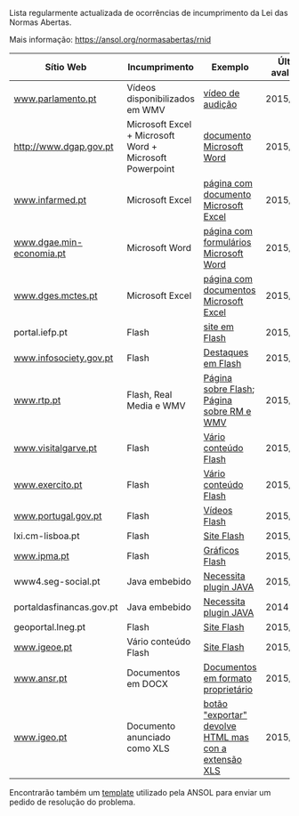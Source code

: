 Lista regularmente actualizada de ocorrências de incumprimento da Lei das Normas Abertas.

Mais informação: https://ansol.org/normasabertas/rnid

| Sítio Web | Incumprimento | Exemplo | Última avaliação | Pedido de Resolução |
|---|---|---|---|---|
| www.parlamento.pt | Vídeos disponibilizados em WMV | [vídeo de audição](http://media.parlamento.pt/videos-canal/XII/SL4/02_com/01_cacdlg/20141219cacdlg_gt_dadc2.wmv) | 2015/03/22 | 2015/03/25 |
| http://www.dgap.gov.pt | Microsoft Excel + Microsoft Word + Microsoft Powerpoint | [documento Microsoft Word](http://www.dgaep.gov.pt/upload/Emprego_publico/Mod_Cont_Trab2014/CONTRATO_TEMPO_INDETERMINADO.docx) | 2015/03/22 | 2015/03/25 |
| www.infarmed.pt | Microsoft Excel | [página com documento Microsoft Excel](http://www.infarmed.pt/pt/licenciamento_inspeccao/dims/index.html) | 2015/03/22 | 2015/03/25 |
| www.dgae.min-economia.pt | Microsoft Word | [página com formulários Microsoft Word](http://www.dgae.min-economia.pt/pagina.aspx?f=1&lws=1&mcna=0&lnc=AAAAAAAAAAAAAAAAAAAAAAAA&parceiroid=0&codigoms=0&codigono=80958335AAAAAAAAAAAAAAAA) | 2015/03/22 | 2015/03/25 |
| www.dges.mctes.pt | Microsoft Excel | [página com documentos Microsoft Excel](http://www.dges.mctes.pt/DGES/pt/Estudantes/Rede/Ensino%20Superior/Estabelecimentos/Rede%20P%C3%BAblica/) | 2015/03/22 | 2015/03/25 |
| portal.iefp.pt | Flash | [site em Flash](http://portal.iefp.pt/cdrom/introducao.html) | 2015/03/23 |
| www.infosociety.gov.pt | Flash | [Destaques em Flash](http://www.infosociety.gov.pt/) | 2015/03/23 |
| www.rtp.pt | Flash, Real Media e WMV | [Página sobre Flash](http://www.rtp.pt/wportal/utilizacao/flashplayer.php); [Página sobre RM e WMV](http://www.rtp.pt/wportal/utilizacao/real_wm_player.htm) | 2015/03/23 |
| www.visitalgarve.pt | Flash | [Vário conteúdo Flash](http://www.visitalgarve.pt/) | 2015/03/23 |
| www.exercito.pt | Flash | [Vário conteúdo Flash](http://www.exercito.pt/Paginas/default.aspx) | 2015/03/23 |
| www.portugal.gov.pt | Flash | [Vídeos Flash](http://www.portugal.gov.pt/pt/fotos-e-videos/videos/20150319-msess-formacao-ogma.aspx) | 2015/03/23 |
| lxi.cm-lisboa.pt | Flash | [Site Flash](http://lxi.cm-lisboa.pt/lxi/) | 2015/03/23 |
| www.ipma.pt | Flash | [Gráficos Flash](http://www.ipma.pt/pt/otempo/prev.localidade/index.jsp) | 2015/03/23 |
| www4.seg-social.pt | Java embebido | [Necessita plugin JAVA](http://www4.seg-social.pt/simulador) | 2015/03/23 |
| portaldasfinancas.gov.pt | Java embebido | [Necessita plugin JAVA](https://irs.portaldasfinancas.gov.pt) | 2014 |
| geoportal.lneg.pt | Flash | [Site Flash](http://geoportal.lneg.pt/index.php) | 2015/03/23 |
| www.igeoe.pt | Vário conteúdo Flash | [Site Flash](http://www.igeoe.pt/igeoesig/) | 2015/03/23 |
| www.ansr.pt | Documentos em DOCX | [Documentos em formato proprietário](http://www.ansr.pt/Contraordenacoes/Formularios/Pages/default.aspx) | 2015/04/14 | 2015/04/14 |
| www.igeo.pt | Documento anunciado como XLS | [botão "exportar" devolve HTML mas con a extensão XLS](http://www.igeo.pt/DadosAbertos/Listagem.aspx) | 2015/04/23 | |

Encontrarão também um [template](template.txt) utilizado pela ANSOL para enviar um pedido de resolução do problema.
